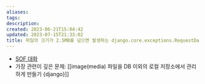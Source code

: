 ```yaml
---
aliases: 
tags: 
description:
created: 2023-06-21T15:04:42
updated: 2023-07-15T21:33:02
title: 파일의 크기가 2.5MB를 넘으면 발생하는 django.core.exceptions.RequestDataTooBig  Request body exceeded settings.DATA_UPLOAD_MAX_MEMORY_SIZE {django}
---
```

- [SOF 대화](https://stackoverflow.com/questions/41408359/requestdatatoobig-request-body-exceeded-settings-data-upload-max-memory-size)
- 가장 관련이 깊은 문제: [[image(media) 파일을 DB 이외의 로컬 저장소에서 관리하게 만들기 {django}]]

